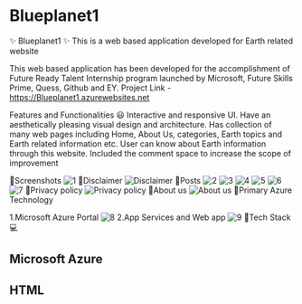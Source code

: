 # Blueplanet1
✨ Blueplanet1 ✨
This is a web based application developed for Earth related website

This web based application has been developed for the accomplishment of Future Ready Talent Internship program launched by Microsoft, Future Skills Prime, Quess, Github and EY.
Project Link -https://Blueplanet1.azurewebsites.net

Features and Functionalities 😃
Interactive and responsive UI.
Have an aesthetically pleasing visual design and architecture.
Has collection of many web pages including Home, About Us, categories, Earth topics and Earth related information etc.
User can know about Earth information through this website.
Included the comment space to increase the scope of improvement

🔗Screenshots
![1](https://user-images.githubusercontent.com/118884156/203952838-54b7a133-b374-4da0-a3fd-3b434be6a2d9.jpg)
🔗Disclaimer
![Disclaimer](https://user-images.githubusercontent.com/118884156/203962845-65b68490-d773-4879-965e-4081949630d0.jpg)
🔗Posts
![2](https://user-images.githubusercontent.com/118884156/203952965-63efcd9e-c0d3-4170-8b03-b97b848d3e28.jpg)
![3](https://user-images.githubusercontent.com/118884156/203953037-faaa7cc7-72f5-42d3-9037-13de0d390988.jpg)
![4](https://user-images.githubusercontent.com/118884156/203953101-79aa371c-12a7-4ee2-ac1e-a17489c86e73.jpg)
![5](https://user-images.githubusercontent.com/118884156/203953199-feda5f64-f4ef-4f72-9b7c-d8bc01941f6c.jpg)
![6](https://user-images.githubusercontent.com/118884156/203953260-15b52691-2b31-4bcc-abeb-411bb82074a3.jpg)
![7](https://user-images.githubusercontent.com/118884156/203953310-89f7deac-7c3e-4c01-9363-abf974461d46.jpg)
🔗Privacy policy
![Privacy policy](https://user-images.githubusercontent.com/118884156/203963264-f0ba30a0-d50d-4a39-8555-4e8ce61395ac.jpg)
🔗About us
![About us](https://user-images.githubusercontent.com/118884156/203963340-e825c7e2-62fd-47da-92e6-35e717ff431d.jpg)
🔗Primary Azure Technology

1.Microsoft Azure Portal
![8](https://user-images.githubusercontent.com/118884156/203953369-057ec6f5-8c04-452c-ab02-e3cca55db0ab.jpg)
2.App Services and Web app
![9](https://user-images.githubusercontent.com/118884156/203953440-165e4156-22df-4fa1-904a-7ff9f1dc2220.jpg)
🔗Tech Stack💻

## Microsoft Azure

## HTML

